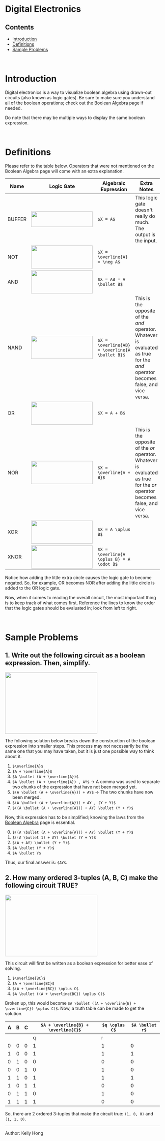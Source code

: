 # Digital Electronics

## Contents
- [Introduction](#introduction)
- [Definitions](#definitions)
- [Sample Problems](#sampleproblems)

<br>

# Introduction

Digital electronics is a way to visualize boolean algebra using drawn-out circuits (also
known as logic gates). Be sure to make sure you understand all of the boolean operations;
check out the [Boolean Algebra](/resources/acsl/booleanalgebra) page if needed.

Do note that there may be multiple ways to display the same boolean expression.

<br>

# Definitions

Please refer to the table below. Operators that were not mentioned on the Boolean
Algebra page will come with an extra explanation.

| Name | Logic Gate | Algebraic Expression | Extra Notes |
| --- | --- | --- | --- |
| BUFFER | <img src="/res/acsl/digitalelectronics/buffer.png" width="200" height="50" /> | `$X = A$` | This logic gate doesn't really do much. The output is the input. |
| NOT | <img src="/res/acsl/digitalelectronics/not.png" width="200" height="75" /> | `$X = \overline{A} = \neg A$` | |
| AND | <img src="/res/acsl/digitalelectronics/and.png" width="200" height="75" /> | `$X = AB = A \bullet B$` | |
| NAND | <img src="/res/acsl/digitalelectronics/nand.png" width="200" height="75" /> | `$X = \overline{AB} = \overline{A \bullet B}$` | This is the opposite of the *and* operator. Whatever is evaluated as true for the *and* operator becomes false, and vice versa. |
| OR | <img src="/res/acsl/digitalelectronics/or.png" width="200" height="75" /> | `$X = A + B$` | |
| NOR | <img src="/res/acsl/digitalelectronics/nor.png" width="200" height="75" /> | `$X = \overline{A + B}$` | This is the opposite of the *or* operator. Whatever is evaluated as true for the *or* operator becomes false, and vice versa. | 
| XOR | <img src="/res/acsl/digitalelectronics/xor.png" width="200" height="75" /> | `$X = A \oplus B$` | | 
| XNOR | <img src="/res/acsl/digitalelectronics/xnor.png" width="200" height="75" /> | `$X = \overline{A \oplus B} = A \odot B$` | |

Notice how adding the little extra circle causes the logic gate to become negated. So, for example, OR becomes NOR after
adding the little circle is added to the OR logic gate.

Now, when it comes to reading the overall circuit, the most important thing is to keep track of what comes first.
Reference the lines to know the order that the logic gates should be evaluated in; look from left to right.

<br>

# Sample Problems 

## 1. Write out the following circuit as a boolean expression. Then, simplify.
<img src="/res/acsl/digitalelectronics/prob1.png" width="300" height="200" />

The following solution below breaks down the construction of the boolean expression into smaller steps. This process
may not necessarily be the same one that you may have taken, but it is just one possible way to think about it.

1. `$\overline{A}$`
2. `$A + \overline{A}$`
3. `$A \bullet (A + \overline{A})$`
4. `$A \bullet (A + \overline{A}) , AY$` -> A comma was used to separate two chunks of the expression that have not been merged yet.
5. `$(A \bullet (A + \overline{A})) + AY$` -> The two chunks have now been merged.
6. `$(A \bullet (A + \overline{A})) + AY , (Y + Y)$`
7. `$((A \bullet (A + \overline{A})) + AY) \bullet (Y + Y)$`

Now, this expression has to be simplified; knowing the laws from the [Boolean Algebra](/resources/acsl/booleanalgebra) page
is essential.

0. `$((A \bullet (A + \overline{A})) + AY) \bullet (Y + Y)$`
1. `$((A \bullet 1) + AY) \bullet (Y + Y)$`
2. `$(A + AY) \bullet (Y + Y)$`
3. `$A \bullet (Y + Y)$`
4. `$A \bullet Y$`

Thus, our final answer is: `$AY$`.

## 2. How many ordered 3-tuples (A, B, C) make the following circuit TRUE?
<img src="/res/acsl/digitalelectronics/prob2.png" width="300" height="200" />

This circuit will first be written as a boolean expression for better ease of solving.

1. `$\overline{BC}$`
2. `$A + \overline{BC}$`
3. `$(A + \overline{BC}) \oplus C$`
4. `$A \bullet ((A + \overline{BC}) \oplus C)$`

Broken up, this would become `$A \bullet ((A + \overline{B} + \overline{C}) \oplus C)$`. Now, a truth table can
be made to get the solution.

| A | B | C | `$A + \overline{B} + \overline{C}$` | `$q \oplus C$` | `$A \bullet r$` |
| --- | --- | --- | --- | --- | --- |
| | | | q | r | |
| 0 | 0 | 0 | 1 | 1 | 0 |
| 1 | 0 | 0 | 1 | 1 | 1 |
| 0 | 1 | 0 | 0 | 0 | 0 |
| 0 | 0 | 1 | 0 | 1 | 0 |
| 1 | 1 | 0 | 1 | 1 | 1 |
| 1 | 0 | 1 | 1 | 0 | 0 |
| 0 | 1 | 1 | 0 | 1 | 0 |
| 1 | 1 | 1 | 1 | 0 | 0 |

So, there are 2 ordered 3-tuples that make the circuit true: `(1, 0, 0)` and `(1, 1, 0)`.

---
Author: Kelly Hong

